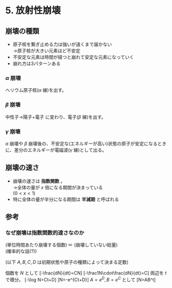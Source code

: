 # 5. 放射性崩壊

## 崩壊の種類
- 原子核を繋ぎ止める力は強いが遠くまで届かない<br/>→原子核が大きい元素ほど不安定
- 不安定な元素は時間が経つと崩れて安定な元素になっていく
- 崩れ方は3パターンある

### $\alpha$ 崩壊
ヘリウム原子核($\alpha$ 線)を出す。

### $\beta$ 崩壊
中性子→陽子+電子 に変わり、電子($\beta$ 線)を出す。

### $\gamma$ 崩壊
$\alpha$ 崩壊や $\beta$ 崩壊後の、不安定な(エネルギーが高い)状態の原子が安定になるときに、差分のエネルギーが電磁波($\gamma$ 線)として出る。

## 崩壊の速さ
- 崩壊の速さは **指数関数** 。<br/>→全体の量が $x$ 倍になる期間が決まっている<br/>($0<x<1$)
- 特に全体の量が半分になる期間は **半減期** と呼ばれる

## 参考
### なぜ崩壊は指数関数的速さなのか
(単位時間あたり崩壊する個数) ∝ (崩壊していない総量)
<br/>(確率的な話(?))

(以下 $A,B,C,D$ は初期状態や原子の種類によって決まる定数)

個数を $N$ として
\[-\frac{dN}{dt}=CN\]
\[-\frac1N\cdot\frac{dN}{dt}=C\]
両辺を $t$ で積分。
\[-\log N=Ct+D\]
\[N=-e^{Ct+D}\]
$A=e^D, B=e^C$ として
\[N=AB^t\]
